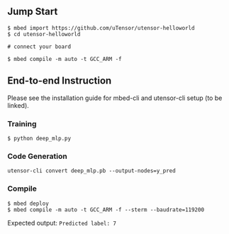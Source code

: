 ## Jump Start
```
$ mbed import https://github.com/uTensor/utensor-helloworld
$ cd utensor-helloworld

# connect your board

$ mbed compile -m auto -t GCC_ARM -f
```

## End-to-end Instruction

Please see the installation guide for mbed-cli and utensor-cli setup (to be linked).

### Training
`$ python deep_mlp.py`

### Code Generation
```
utensor-cli convert deep_mlp.pb --output-nodes=y_pred
```

### Compile
```
$ mbed deploy
$ mbed compile -m auto -t GCC_ARM -f --sterm --baudrate=119200
```
Expected output:
`Predicted label: 7`